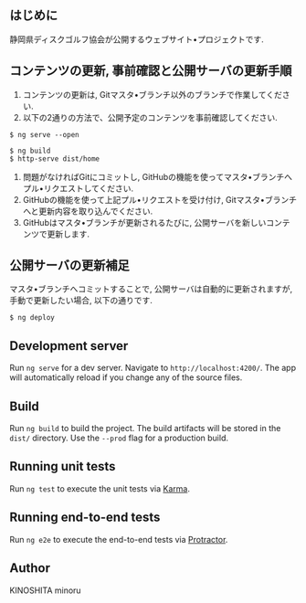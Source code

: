 ## はじめに

静岡県ディスクゴルフ協会が公開するウェブサイト•プロジェクトです.

## コンテンツの更新, 事前確認と公開サーバの更新手順

1. コンテンツの更新は, Gitマスタ•ブランチ以外のブランチで作業してください.
1. 以下の2通りの方法で、公開予定のコンテンツを事前確認してください.
```
$ ng serve --open
```
```
$ ng build
$ http-serve dist/home
```
1. 問題がなければGitにコミットし,
GitHubの機能を使ってマスタ•ブランチへプル•リクエストしてください.
1. GitHubの機能を使って上記プル•リクエストを受け付け,
Gitマスタ•ブランチへと更新内容を取り込んでください.
1. GitHubはマスタ•ブランチが更新されるたびに,
公開サーバを新しいコンテンツで更新します.

## 公開サーバの更新補足

マスタ•ブランチへコミットすることで, 公開サーバは自動的に更新されますが,
手動で更新したい場合, 以下の通りです.
```
$ ng deploy
```

## Development server

Run `ng serve` for a dev server. Navigate to `http://localhost:4200/`. The app will automatically reload if you change any of the source files.

## Build

Run `ng build` to build the project. The build artifacts will be stored in the `dist/` directory. Use the `--prod` flag for a production build.

## Running unit tests

Run `ng test` to execute the unit tests via [Karma](https://karma-runner.github.io).

## Running end-to-end tests

Run `ng e2e` to execute the end-to-end tests via [Protractor](http://www.protractortest.org/).

## Author

KINOSHITA minoru
